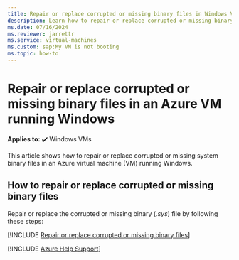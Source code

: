 ```yaml
---
title: Repair or replace corrupted or missing binary files in Windows VMs
description: Learn how to repair or replace corrupted or missing binary files in Windows VMs.
ms.date: 07/16/2024
ms.reviewer: jarrettr
ms.service: virtual-machines
ms.custom: sap:My VM is not booting
ms.topic: how-to
---
```

# Repair or replace corrupted or missing binary files in an Azure VM running Windows

**Applies to:** :heavy_check_mark: Windows VMs

This article shows how to repair or replace corrupted or missing system binary files in an Azure virtual machine (VM) running Windows.

## How to repair or replace corrupted or missing binary files

Repair or replace the corrupted or missing binary (*.sys*) file by following these steps:

[!INCLUDE [Repair or replace corrupted or missing binary files](../../../includes/azure/virtual-machines-windows-repair-replace-system-binary-file.md)]

[!INCLUDE [Azure Help Support](../../../includes/azure-help-support.md)]
